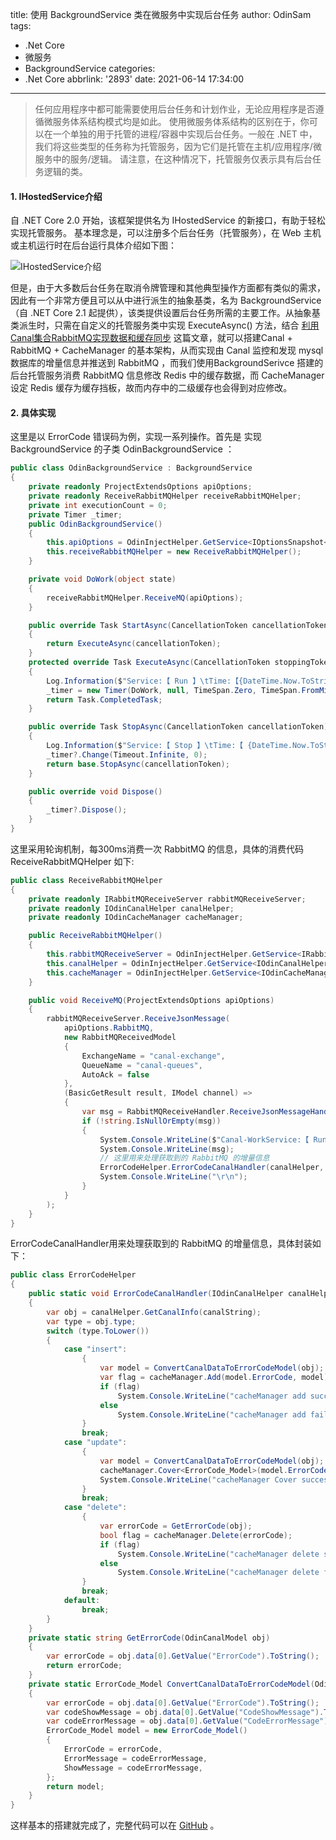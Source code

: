 title: 使用 BackgroundService 类在微服务中实现后台任务
author: OdinSam
tags:
  - .Net Core
  - 微服务
  - BackgroundService
categories:
  - .Net Core
abbrlink: '2893'
date: 2021-06-14 17:34:00
---
> 任何应用程序中都可能需要使用后台任务和计划作业，无论应用程序是否遵循微服务体系结构模式均是如此。 使用微服务体系结构的区别在于，你可以在一个单独的用于托管的进程/容器中实现后台任务。一般在 .NET 中，我们将这些类型的任务称为托管服务，因为它们是托管在主机/应用程序/微服务中的服务/逻辑。 请注意，在这种情况下，托管服务仅表示具有后台任务逻辑的类。

<!--more-->

#### 1. IHostedService介绍

自 .NET Core 2.0 开始，该框架提供名为 IHostedService 的新接口，有助于轻松实现托管服务。 基本理念是，可以注册多个后台任务（托管服务），在 Web 主机或主机运行时在后台运行具体介绍如下图：
   
   ![IHostedService介绍](https://docs.microsoft.com/zh-cn/dotnet/architecture/microservices/multi-container-microservice-net-applications/media/background-tasks-with-ihostedservice/ihosted-service-webhost-vs-host.png) 
   
但是，由于大多数后台任务在取消令牌管理和其他典型操作方面都有类似的需求，因此有一个非常方便且可以从中进行派生的抽象基类，名为 BackgroundService（自 .NET Core 2.1 起提供），该类提供设置后台任务所需的主要工作。从抽象基类派生时，只需在自定义的托管服务类中实现 ExecuteAsync() 方法，结合 [利用Canal集合RabbitMQ实现数据和缓存同步](https://www.odinsam.com/articles/a3b9.html) 这篇文章，就可以搭建Canal + RabbitMQ + CacheManager 的基本架构，从而实现由 Canal 监控和发现 mysql 数据库的增量信息并推送到 RabbitMQ ，而我们使用BackgroundSerivce 搭建的后台托管服务消费 RabbitMQ 信息修改 Redis 中的缓存数据，而 CacheManager 设定 Redis 缓存为缓存挡板，故而内存中的二级缓存也会得到对应修改。

#### 2. 具体实现

这里是以 ErrorCode 错误码为例，实现一系列操作。首先是 实现 BackgroundService 的子类 OdinBackgroundService ：
    
```csharp
public class OdinBackgroundService : BackgroundService
{
    private readonly ProjectExtendsOptions apiOptions;
    private readonly ReceiveRabbitMQHelper receiveRabbitMQHelper;
    private int executionCount = 0;
    private Timer _timer;
    public OdinBackgroundService()
    {
        this.apiOptions = OdinInjectHelper.GetService<IOptionsSnapshot<ProjectExtendsOptions>>().Value;
        this.receiveRabbitMQHelper = new ReceiveRabbitMQHelper();
    }

    private void DoWork(object state)
    {
        receiveRabbitMQHelper.ReceiveMQ(apiOptions);
    }

    public override Task StartAsync(CancellationToken cancellationToken)
    {
        return ExecuteAsync(cancellationToken);
    }
    protected override Task ExecuteAsync(CancellationToken stoppingToken)
    {
        Log.Information($"Service:【 Run 】\tTime:【{DateTime.Now.ToString("yyyy-dd-MM hh:mm:ss")} 】");
        _timer = new Timer(DoWork, null, TimeSpan.Zero, TimeSpan.FromMilliseconds(300));
        return Task.CompletedTask;
    }

    public override Task StopAsync(CancellationToken cancellationToken)
    {
        Log.Information($"Service:【 Stop 】\tTime:【 {DateTime.Now.ToString("yyyy-dd-MM hh:mm:ss")} 】");
        _timer?.Change(Timeout.Infinite, 0);
        return base.StopAsync(cancellationToken);
    }

    public override void Dispose()
    {
        _timer?.Dispose();
    }
}
```

这里采用轮询机制，每300ms消费一次 RabbitMQ 的信息，具体的消费代码 ReceiveRabbitMQHelper 如下:
    
```csharp
public class ReceiveRabbitMQHelper
{
    private readonly IRabbitMQReceiveServer rabbitMQReceiveServer;
    private readonly IOdinCanalHelper canalHelper;
    private readonly IOdinCacheManager cacheManager;

    public ReceiveRabbitMQHelper()
    {
        this.rabbitMQReceiveServer = OdinInjectHelper.GetService<IRabbitMQReceiveServer>();
        this.canalHelper = OdinInjectHelper.GetService<IOdinCanalHelper>();
        this.cacheManager = OdinInjectHelper.GetService<IOdinCacheManager>();
    }

    public void ReceiveMQ(ProjectExtendsOptions apiOptions)
    {
        rabbitMQReceiveServer.ReceiveJsonMessage(
            apiOptions.RabbitMQ,
            new RabbitMQReceivedModel
            {
                ExchangeName = "canal-exchange",
                QueueName = "canal-queues",
                AutoAck = false
            },
            (BasicGetResult result, IModel channel) =>
            {
                var msg = RabbitMQReceiveHandler.ReceiveJsonMessageHandler(result, channel);
                if (!string.IsNullOrEmpty(msg))
                {
                    System.Console.WriteLine($"Canal-WorkService:【 Run 】\tTime:【 {DateTime.Now.ToString("yyyy-dd-MM hh:mm:ss")} 】");
                    System.Console.WriteLine(msg);
                    // 这里用来处理获取到的 RabbitMQ 的增量信息
                    ErrorCodeHelper.ErrorCodeCanalHandler(canalHelper, cacheManager, msg);
                    System.Console.WriteLine("\r\n");
                }
            }
        );
    }
}
```

ErrorCodeCanalHandler用来处理获取到的 RabbitMQ 的增量信息，具体封装如下：

```csharp
public class ErrorCodeHelper
{
    public static void ErrorCodeCanalHandler(IOdinCanalHelper canalHelper, IOdinCacheManager cacheManager, string canalString)
    {
        var obj = canalHelper.GetCanalInfo(canalString);
        var type = obj.type;
        switch (type.ToLower())
        {
            case "insert":
                {
                    var model = ConvertCanalDataToErrorCodeModel(obj);
                    var flag = cacheManager.Add(model.ErrorCode, model);
                    if (flag)
                        System.Console.WriteLine("cacheManager add success");
                    else
                        System.Console.WriteLine("cacheManager add fail");
                }
                break;
            case "update":
                {
                    var model = ConvertCanalDataToErrorCodeModel(obj);
                    cacheManager.Cover<ErrorCode_Model>(model.ErrorCode, model);
                    System.Console.WriteLine("cacheManager Cover success");
                }
                break;
            case "delete":
                {
                    var errorCode = GetErrorCode(obj);
                    bool flag = cacheManager.Delete(errorCode);
                    if (flag)
                        System.Console.WriteLine("cacheManager delete success");
                    else
                        System.Console.WriteLine("cacheManager delete fail");
                }
                break;
            default:
                break;
        }
    }
    private static string GetErrorCode(OdinCanalModel obj)
    {
        var errorCode = obj.data[0].GetValue("ErrorCode").ToString();
        return errorCode;
    }
    private static ErrorCode_Model ConvertCanalDataToErrorCodeModel(OdinCanalModel obj)
    {
        var errorCode = obj.data[0].GetValue("ErrorCode").ToString();
        var codeShowMessage = obj.data[0].GetValue("CodeShowMessage").ToString();
        var codeErrorMessage = obj.data[0].GetValue("CodeErrorMessage").ToString();
        ErrorCode_Model model = new ErrorCode_Model()
        {
            ErrorCode = errorCode,
            ErrorMessage = codeErrorMessage,
            ShowMessage = codeErrorMessage,
        };
        return model;
    }
}
```

这样基本的搭建就完成了，完整代码可以在 [GitHub](https://github.com/odinsam/OdinMA) 。